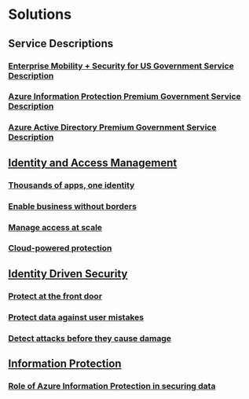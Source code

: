 # Solutions
## Service Descriptions
### [Enterprise Mobility + Security for US Government Service Description](ems-govt-service-description.md)
### [Azure Information Protection Premium Government Service Description](ems-aip-premium-govt-service-description.md)
### [Azure Active Directory Premium Government Service Description](azure-ad-premium-govt-service-description.md)
## [Identity and Access Management]()
### [Thousands of apps, one identity](thousands-apps-one-identity.md)
### [Enable business without borders](enable-business-without-borders.md)
### [Manage access at scale](manage-access-at-scale.md)
### [Cloud-powered protection](cloud-powered-protection.md)
## [Identity Driven Security]()
### [Protect at the front door](protect-front-door.md)
### [Protect data against user mistakes](protect-data-user-mistake.md)
### [Detect attacks before they cause damage](detect-attacks-before-damage.md)
## [Information Protection](azure-information-protection-securing-data.md)
### [Role of Azure Information Protection in securing data](azure-information-protection-securing-data.md)
